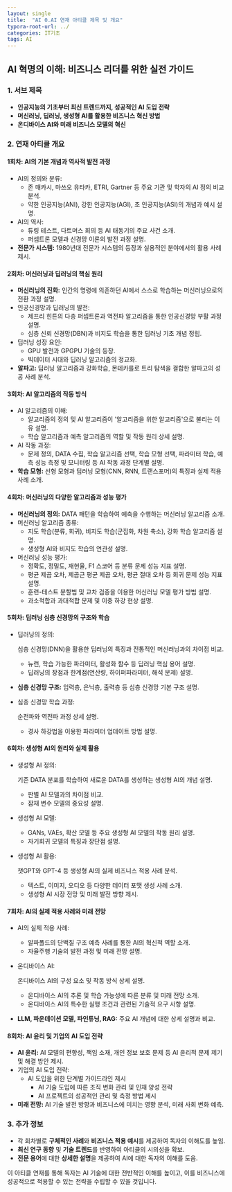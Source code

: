 ```yaml
---
layout: single
title:  "AI 0.AI 연재 아티클 제목 및 개요"
typora-root-url: ../
categories: IT기초
tags: AI
---
```




## AI 혁명의 이해: 비즈니스 리더를 위한 실전 가이드

### 1. 서브 제목

- **인공지능의 기초부터 최신 트렌드까지, 성공적인 AI 도입 전략**
- **머신러닝, 딥러닝, 생성형 AI를 활용한 비즈니스 혁신 방법**
- **온디바이스 AI와 미래 비즈니스 모델의 혁신**

### 2. 연재 아티클 개요

#### 1회차: AI의 기본 개념과 역사적 발전 과정

- AI의 정의와 분류:
  - 존 매카시, 마쓰오 유타카, ETRI, Gartner 등 주요 기관 및 학자의 AI 정의 비교 분석.
  - 약한 인공지능(ANI), 강한 인공지능(AGI), 초 인공지능(ASI)의 개념과 예시 설명.
- AI의 역사:
  - 튜링 테스트, 다트머스 회의 등 AI 태동기의 주요 사건 소개.
  - 퍼셉트론 모델과 신경망 이론의 발전 과정 설명.
- **전문가 시스템:** 1980년대 전문가 시스템의 등장과 실용적인 분야에서의 활용 사례 제시.

#### 2회차: 머신러닝과 딥러닝의 핵심 원리

- **머신러닝의 진화:** 인간의 명령에 의존하던 AI에서 스스로 학습하는 머신러닝으로의 전환 과정 설명.
- 인공신경망과 딥러닝의 발전:
  - 제프리 힌튼의 다층 퍼셉트론과 역전파 알고리즘을 통한 인공신경망 부활 과정 설명.
  - 심층 신뢰 신경망(DBN)과 비지도 학습을 통한 딥러닝 기초 개념 정립.
- 딥러닝 성장 요인:
  - GPU 발전과 GPGPU 기술의 등장.
  - 빅데이터 시대와 딥러닝 알고리즘의 정교화.
- **알파고:** 딥러닝 알고리즘과 강화학습, 몬테카를로 트리 탐색을 결합한 알파고의 성공 사례 분석.

#### 3회차: AI 알고리즘의 작동 방식

- AI 알고리즘의 이해:
  - 알고리즘의 정의 및 AI 알고리즘이 '알고리즘을 위한 알고리즘'으로 불리는 이유 설명.
  - 학습 알고리즘과 예측 알고리즘의 역할 및 작동 원리 상세 설명.
- AI 작동 과정:
  - 문제 정의, DATA 수집, 학습 알고리즘 선택, 학습 모형 선택, 파라미터 학습, 예측 성능 측정 및 모니터링 등 AI 작동 과정 단계별 설명.
- **학습 모형:** 선형 모형과 딥러닝 모형(CNN, RNN, 트랜스포머)의 특징과 실제 적용 사례 소개.

#### 4회차: 머신러닝의 다양한 알고리즘과 성능 평가

- **머신러닝의 정의:** DATA 패턴을 학습하여 예측을 수행하는 머신러닝 알고리즘 소개.
- 머신러닝 알고리즘 종류:
  - 지도 학습(분류, 회귀), 비지도 학습(군집화, 차원 축소), 강화 학습 알고리즘 설명.
  - 생성형 AI와 비지도 학습의 연관성 설명.
- 머신러닝 성능 평가:
  - 정확도, 정밀도, 재현율, F1 스코어 등 분류 문제 성능 지표 설명.
  - 평균 제곱 오차, 제곱근 평균 제곱 오차, 평균 절대 오차 등 회귀 문제 성능 지표 설명.
  - 훈련-테스트 분할법 및 교차 검증을 이용한 머신러닝 모델 평가 방법 설명.
  - 과소적합과 과대적합 문제 및 이중 하강 현상 설명.

#### 5회차: 딥러닝 심층 신경망의 구조와 학습

- 딥러닝의 정의:

   심층 신경망(DNN)을 활용한 딥러닝의 특징과 전통적인 머신러닝과의 차이점 비교.

  - 뉴런, 학습 가능한 파라미터, 활성화 함수 등 딥러닝 핵심 용어 설명.
  - 딥러닝의 장점과 한계점(연산량, 하이퍼파라미터, 해석 문제) 설명.

- **심층 신경망 구조:** 입력층, 은닉층, 출력층 등 심층 신경망 기본 구조 설명.

- 심층 신경망 학습 과정:

   순전파와 역전파 과정 상세 설명.

  - 경사 하강법을 이용한 파라미터 업데이트 방법 설명.

#### 6회차: 생성형 AI의 원리와 실제 활용

- 생성형 AI 정의:

   기존 DATA 분포를 학습하여 새로운 DATA를 생성하는 생성형 AI의 개념 설명.

  - 판별 AI 모델과의 차이점 비교.
  - 잠재 변수 모델의 중요성 설명.

- 생성형 AI 모델:

  - GANs, VAEs, 확산 모델 등 주요 생성형 AI 모델의 작동 원리 설명.
  - 자기회귀 모델의 특징과 장단점 설명.

- 생성형 AI 활용:

   챗GPT와 GPT-4 등 생성형 AI의 실제 비즈니스 적용 사례 분석.

  - 텍스트, 이미지, 오디오 등 다양한 데이터 포맷 생성 사례 소개.
  - 생성형 AI 시장 전망 및 미래 발전 방향 제시.

#### 7회차: AI의 실제 적용 사례와 미래 전망

- AI의 실제 적용 사례:

  - 알파폴드의 단백질 구조 예측 사례를 통한 AI의 혁신적 역할 소개.
  - 자율주행 기술의 발전 과정 및 미래 전망 설명.

- 온디바이스 AI:

   온디바이스 AI의 구성 요소 및 작동 방식 상세 설명.

  - 온디바이스 AI의 추론 및 학습 가능성에 따른 분류 및 미래 전망 소개.
  - 온디바이스 AI의 특수한 실행 조건과 관련된 기술적 요구 사항 설명.

- **LLM, 파운데이션 모델, 파인튜닝, RAG:** 주요 AI 개념에 대한 상세 설명과 비교.

#### 8회차: AI 윤리 및 기업의 AI 도입 전략

- **AI 윤리:** AI 모델의 편향성, 책임 소재, 개인 정보 보호 문제 등 AI 윤리적 문제 제기 및 해결 방안 제시.
- 기업의 AI 도입 전략:
  - AI 도입을 위한 단계별 가이드라인 제시
    - AI 기술 도입에 따른 조직 변화 관리 및 인재 양성 전략
    - AI 프로젝트의 성공적인 관리 및 측정 방법 제시
- **미래 전망:** AI 기술 발전 방향과 비즈니스에 미치는 영향 분석, 미래 사회 변화 예측.

### 3. 추가 정보

- 각 회차별로 **구체적인 사례**와 **비즈니스 적용 예시**를 제공하여 독자의 이해도를 높임.
- **최신 연구 동향** 및 **기술 트렌드**를 반영하여 아티클의 시의성을 확보.
- **전문 용어**에 대한 **상세한 설명**을 제공하여 AI에 대한 독자의 이해를 도움.

이 아티클 연재를 통해 독자는 AI 기술에 대한 전반적인 이해를 높이고, 이를 비즈니스에 성공적으로 적용할 수 있는 전략을 수립할 수 있을 것입니다.
